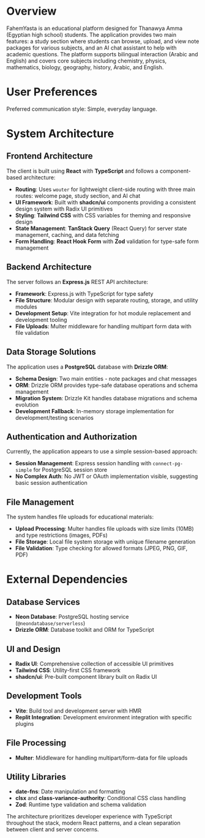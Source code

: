 # Overview

FahemYasta is an educational platform designed for Thanawya Amma (Egyptian high school) students. The application provides two main features: a study section where students can browse, upload, and view note packages for various subjects, and an AI chat assistant to help with academic questions. The platform supports bilingual interaction (Arabic and English) and covers core subjects including chemistry, physics, mathematics, biology, geography, history, Arabic, and English.

# User Preferences

Preferred communication style: Simple, everyday language.

# System Architecture

## Frontend Architecture

The client is built using **React** with **TypeScript** and follows a component-based architecture:

- **Routing**: Uses `wouter` for lightweight client-side routing with three main routes: welcome page, study section, and AI chat
- **UI Framework**: Built with **shadcn/ui** components providing a consistent design system with Radix UI primitives
- **Styling**: **Tailwind CSS** with CSS variables for theming and responsive design
- **State Management**: **TanStack Query** (React Query) for server state management, caching, and data fetching
- **Form Handling**: **React Hook Form** with **Zod** validation for type-safe form management

## Backend Architecture

The server follows an **Express.js** REST API architecture:

- **Framework**: Express.js with TypeScript for type safety
- **File Structure**: Modular design with separate routing, storage, and utility modules
- **Development Setup**: Vite integration for hot module replacement and development tooling
- **File Uploads**: Multer middleware for handling multipart form data with file validation

## Data Storage Solutions

The application uses a **PostgreSQL** database with **Drizzle ORM**:

- **Schema Design**: Two main entities - note packages and chat messages
- **ORM**: Drizzle ORM provides type-safe database operations and schema management
- **Migration System**: Drizzle Kit handles database migrations and schema evolution
- **Development Fallback**: In-memory storage implementation for development/testing scenarios

## Authentication and Authorization

Currently, the application appears to use a simple session-based approach:

- **Session Management**: Express session handling with `connect-pg-simple` for PostgreSQL session store
- **No Complex Auth**: No JWT or OAuth implementation visible, suggesting basic session authentication

## File Management

The system handles file uploads for educational materials:

- **Upload Processing**: Multer handles file uploads with size limits (10MB) and type restrictions (images, PDFs)
- **File Storage**: Local file system storage with unique filename generation
- **File Validation**: Type checking for allowed formats (JPEG, PNG, GIF, PDF)

# External Dependencies

## Database Services
- **Neon Database**: PostgreSQL hosting service (`@neondatabase/serverless`)
- **Drizzle ORM**: Database toolkit and ORM for TypeScript

## UI and Design
- **Radix UI**: Comprehensive collection of accessible UI primitives
- **Tailwind CSS**: Utility-first CSS framework
- **shadcn/ui**: Pre-built component library built on Radix UI

## Development Tools
- **Vite**: Build tool and development server with HMR
- **Replit Integration**: Development environment integration with specific plugins

## File Processing
- **Multer**: Middleware for handling multipart/form-data for file uploads

## Utility Libraries
- **date-fns**: Date manipulation and formatting
- **clsx** and **class-variance-authority**: Conditional CSS class handling
- **Zod**: Runtime type validation and schema validation

The architecture prioritizes developer experience with TypeScript throughout the stack, modern React patterns, and a clean separation between client and server concerns.